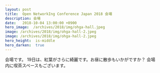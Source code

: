 ```yaml
---
layout: post
title:  Open NetworkIng Conference Japan 2018 会場
description: 会場
date:   2018-10-04 13:00:00 +0900
hero_image:  /archives/2018/img/ohga-hall.jpeg
image: /archives/2018/img/ohga-hall-2.jpeg
image: /archives/2018/img/ohga-hall-2.jpeg
hero_height:  is-middle
hero_darken:  true
---
```


会場です。
19日は、紅葉がさらに綺麗です。お昼に散歩もいかがですか？
会場内に喫茶スペースもございます。